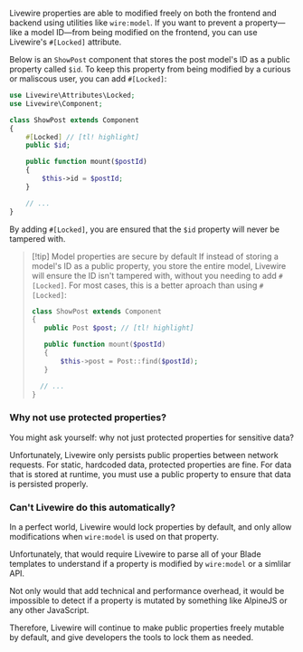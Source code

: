 Livewire properties are able to modified freely on both the frontend and backend using utilities like `wire:model`. If you want to prevent a property—like a model ID—from being modified on the frontend, you can use Livewire's `#[Locked]` attribute.

Below is an `ShowPost` component that stores the post model's ID as a public property called `$id`. To keep this property from being modified by a curious or maliscous user, you can add `#[Locked]`:

```php
use Livewire\Attributes\Locked;
use Livewire\Component;

class ShowPost extends Component
{
	#[Locked] // [tl! highlight]
    public $id;

    public function mount($postId)
    {
        $this->id = $postId;
    }

	// ...
}
```

By adding `#[Locked]`, you are ensured that the `$id` property will never be tampered with.

> [!tip] Model properties are secure by default
> If instead of storing a model's ID as a public property, you store the entire model, Livewire will ensure the ID isn't tampered with, without you needing to add `#[Locked]`. For most cases, this is a better aproach than using `#[Locked]`:
> ```php
> class ShowPost extends Component
> {
>    public Post $post; // [tl! highlight]
>
>    public function mount($postId)
>    {
>        $this->post = Post::find($postId);
>    }
>
>	// ...
>} 
> ```

### Why not use protected properties?

You might ask yourself: why not just protected properties for sensitive data?

Unfortunately, Livewire only persists public properties between network requests. For static, hardcoded data, protected properties are fine. For data that is stored at runtime, you must use a public property to ensure that data is persisted properly.

### Can't Livewire do this automatically?

In a perfect world, Livewire would lock properties by default, and only allow modifications when `wire:model` is used on that property.

Unfortunately, that would require Livewire to parse all of your Blade templates to understand if a property is modified by `wire:model` or a simlilar API.

Not only would that add technical and performance overhead, it would be impossible to detect if a property is mutated by something like AlpineJS or any other JavaScript.

Therefore, Livewire will continue to make public properties freely mutable by default, and give developers the tools to lock them as needed.
